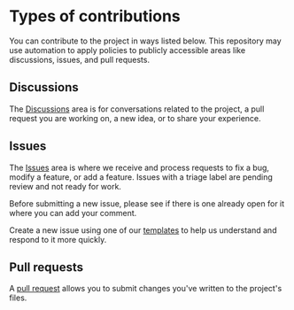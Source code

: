 # Types of contributions
You can contribute to the project in ways listed below. This repository may use automation to apply policies to publicly accessible areas like discussions, issues, and pull requests.

## Discussions
The [Discussions](https://github.com/zachwatkins/.github/discussions) area is for conversations related to the project, a pull request you are working on, a new idea, or to share your experience.

## Issues
The [Issues](https://github.com/zachwatkins/.github/issues) area is where we receive and process requests to fix a bug, modify a feature, or add a feature. Issues with a triage label are pending review and not ready for work.

Before submitting a new issue, please see if there is one already open for it where you can add your comment.

Create a new issue using one of our [templates](https://github.com/zachwatkins/.github/issues/new/choose) to help us understand and respond to it more quickly.

## Pull requests
A [pull request](https://docs.github.com/en/pull-requests/collaborating-with-pull-requests/proposing-changes-to-your-work-with-pull-requests/about-pull-requests) allows you to submit changes you've written to the project's files.
